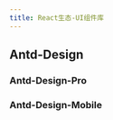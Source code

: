 ```yaml
---
title: React生态-UI组件库
---
```



## Antd-Design




### Antd-Design-Pro



### Antd-Design-Mobile













